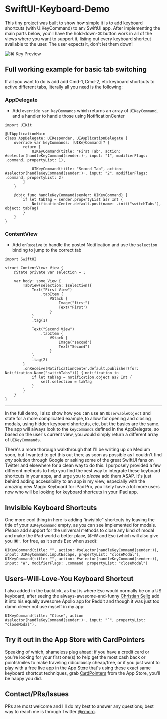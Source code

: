 # SwiftUI-Keyboard-Demo

This tiny project was built to show how simple it is to add keyboard shortcuts (with UIKeyCommand) to any SwiftUI app.
After implementing the main parts below, you'll have the hold-down-⌘ button work in all of the views where you want to
support it, listing out every keyboard shortcut available to the user. The user expects it, don't let them down!

![⌘ Key Preview](http://cln.sh/lpJS+)

## Full working example for basic tab switching

If all you want to do is add add Cmd-1, Cmd-2, etc keyboard shortcuts to active different tabs, literally all you need is the following:

### AppDelegate
* Add `override var keyCommands` which returns an array of `UIKeyCommand`, and a handler to handle those using NotificationCenter

```
import UIKit

@UIApplicationMain
class AppDelegate: UIResponder, UIApplicationDelegate {
    override var keyCommands: [UIKeyCommand]? {
        return [
            UIKeyCommand(title: "First Tab", action: #selector(handleKeyCommand(sender:)), input: "1", modifierFlags: .command, propertyList: 1),
            
            UIKeyCommand(title: "Second Tab", action: #selector(handleKeyCommand(sender:)), input: "2", modifierFlags: .command, propertyList: 2)
        ]
    }
    
    @objc func handleKeyCommand(sender: UIKeyCommand) {
        if let tabTag = sender.propertyList as? Int {
            NotificationCenter.default.post(name: .init("switchTabs"), object: tabTag)
        }
    }
}
```

### ContentView
* Add `onReceive` to handle the posted Notification and use the `selection` binding to jump to the correct tab

```
import SwiftUI

struct ContentView: View {
    @State private var selection = 1
    
    var body: some View {
        TabView(selection: $selection){
            Text("First View")
                .tabItem {
                    VStack {
                        Image("first")
                        Text("First")
                    }
            }
            .tag(1)
            
            Text("Second View")
                .tabItem {
                    VStack {
                        Image("second")
                        Text("Second")
                    }
            }
            .tag(2)
        }
        .onReceive(NotificationCenter.default.publisher(for: Notification.Name("switchTabs"))) { notification in
            if let tabTag = notification.object as? Int {
                self.selection = tabTag
            }
        }
    }
}
```

----

In the full demo, I also show how you can use an `ObservableObject` and state for a more complicated example, to allow for opening and closing modals, using hidden keyboard shortcuts, etc, but the basics are the same. The app will always look 
to the `keyCommands` defined in the AppDelegate, so based on the user's current view, you would simply return a 
different array of `UIKeyCommand`s.

There's a more thorough walkthrough that I'll be writing up on Medium soon, but I wanted to get this out there as soon as 
possible as I couldn't find *any* solution through Google or asking some of the great SwiftUI fans on Twitter and 
elsewhere for a clean way to do this. I purposely provided a few different methods to help you find the best way to 
integrate these keyboard shortcuts in your apps, and urge you to *please* add them ASAP. It's just behind adding 
accessibility to an app in my view, especially with the amazing new Magic Keyboard for iPad Pro, you likely have a lot 
more users now who will be looking for keyboard shortcuts in your iPad app.

## Invisible Keyboard Shortcuts
One more cool thing in here is adding "invisible" shortcuts by leaving the title of your `UIKeyCommand` empty, 
as you can see implemented for modals. *Please* add support for the universal methods to close any kind of modal 
and make the iPad world a better place, ⌘-W and Esc (which will also give you ⌘-. for free, as it sends Esc when used):

```
UIKeyCommand(title: "", action: #selector(handleKeyCommand(sender:)), input: UIKeyCommand.inputEscape, propertyList: "closeModal"),
UIKeyCommand(title: "", action: #selector(handleKeyCommand(sender:)), input: "W", modifierFlags: .command, propertyList: "closeModal")
```

## Users-Will-Love-You Keyboard Shortcut
I also added in the backtick, as that is where Esc would normally be on a US keyboard, after seeing 
the always-awesome-and-funny [Christian Selig](https://twitter.com/ChristianSelig) add it into his equally awesome Apollo app 
for Reddit and though it was just too damn clever not use myself in my app:

```
UIKeyCommand(title: "Close", action: #selector(handleKeyCommand(sender:)), input: "`", propertyList: "closeModal"),

```

## Try it out in the App Store with CardPointers
Speaking of which, shameless plug ahead: if you have a credit card or you're looking for your first one(s) to help get the 
most cash back or points/miles to make traveling ridiculously cheap/free, or if you just want to play with a free live 
app in the App Store that's using these exact same keyboard shortcut techniques, grab 
[CardPointers](https://apps.apple.com/us/app/cardpointers/id1472875808) from the App Store, you'll be happy you did.

## Contact/PRs/Issues
PRs are most welcome and I'll do my best to answer any questions; best way to reach me is through Twitter 
[@emcro](https://twitter.com/emcro).
